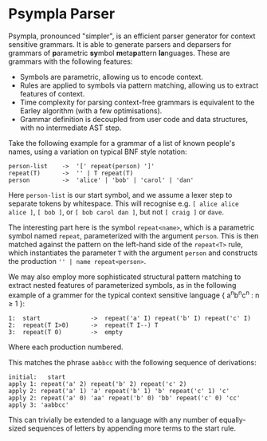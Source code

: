 # Psympla Parser
Psympla, pronounced "simpler", is an efficient parser generator for context sensitive grammars. It is able to generate parsers and deparsers for grammars of **p**arametric **sy**mbol **m**eta**p**attern **la**nguages. These are grammars with the following features:

- Symbols are parametric, allowing us to encode context.
- Rules are applied to symbols via pattern matching, allowing us to extract features of context.
- Time complexity for parsing context-free grammars is equivalent to the Earley algorithm (with a few optimisations).
- Grammar definition is decoupled from user code and data structures, with no intermediate AST step.

Take the following example for a grammar of a list of known people's names, using a variation on typical BNF style notation:

```
person-list    ->  '[' repeat(person) ']'
repeat(T)      ->  '' | T repeat(T)
person         ->  'alice' | 'bob' | 'carol' | 'dan'
```

Here `person-list` is our start symbol, and we assume a lexer step to separate tokens by whitespace. This will recognise e.g. `[ alice alice alice ]`, `[ bob ]`, or `[ bob carol dan ]`, but not `[ craig ]` or `dave`.

The interesting part here is the symbol `repeat<name>`, which is a parametric symbol named `repeat`, parameterized with the argument `person`. This is then matched against the pattern on the left-hand side of the `repeat<T>` rule, which instantiates the parameter `T` with the argument `person` and constructs the production `'' | name repeat<person>`.

We may also employ more sophisticated structural pattern matching to extract nested features of parameterized symbols, as in the following example of a grammer for the typical context sensitive language { a<sup>n</sup>b<sup>n</sup>c<sup>n</sup> : n ≥ 1 }:

```
1:  start              ->  repeat('a' I) repeat('b' I) repeat('c' I)
2:  repeat(T I>0)      ->  repeat(T I--) T
3:  repeat(T 0)        ->  empty
```

Where each production numbered.

This matches the phrase `aabbcc` with the following sequence of derivations:

```
initial:   start
apply 1: repeat('a' 2) repeat('b' 2) repeat('c' 2)
apply 2: repeat('a' 1) 'a' repeat('b' 1) 'b' repeat('c' 1) 'c'
apply 2: repeat('a' 0) 'aa' repeat('b' 0) 'bb' repeat('c' 0) 'cc'
apply 3: 'aabbcc'
```

This can trivially be extended to a language with any number of equally-sized sequences of letters by appending more terms to the start rule.

